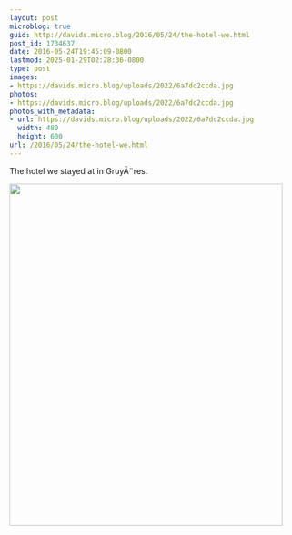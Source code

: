 ```yaml
---
layout: post
microblog: true
guid: http://davids.micro.blog/2016/05/24/the-hotel-we.html
post_id: 1734637
date: 2016-05-24T19:45:09-0800
lastmod: 2025-01-29T02:28:36-0800
type: post
images:
- https://davids.micro.blog/uploads/2022/6a7dc2ccda.jpg
photos:
- https://davids.micro.blog/uploads/2022/6a7dc2ccda.jpg
photos_with_metadata:
- url: https://davids.micro.blog/uploads/2022/6a7dc2ccda.jpg
  width: 480
  height: 600
url: /2016/05/24/the-hotel-we.html
---
```

The hotel we stayed at in GruyÃ¨res.

<img src="/uploads/2022/6a7dc2ccda.jpg" width="480" height="600" alt="">
